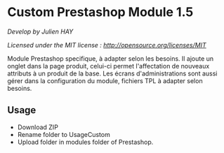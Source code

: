 Custom Prestashop Module 1.5
===========================

*Develop by Julien HAY*

*Licensed under the MIT license : http://opensource.org/licenses/MIT*

Module Prestashop specifique, à adapter selon les besoins. 
Il ajoute un onglet dans la page produit, celui-ci permet l'affectation de nouveaux attributs à un produit de la base.
Les écrans d'administrations sont aussi gérer dans la configuration du module, fichiers TPL à adapter selon besoins.

Usage
-------

- Download ZIP
- Rename folder to UsageCustom 
- Upload folder in modules folder of Prestashop.


